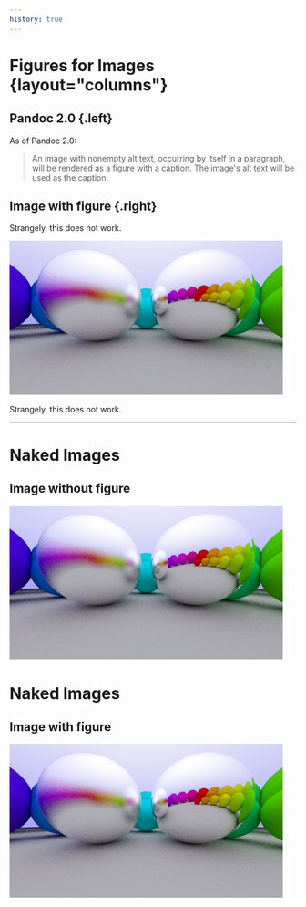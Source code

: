 ```yaml
---
history: true
---
```


# Figures for Images {layout="columns"}

## Pandoc 2.0 {.left}

As of Pandoc 2.0:

> An image with nonempty alt text, occurring by itself in a paragraph, will be
> rendered as a figure with a caption. The image's alt text will be used as the
> caption.

## Image with figure {.right}

Strangely, this does not work.

![This is the alt text of the image](include/06-metal.png)


Strangely, this does not work.

--- 

# Naked Images

## Image without figure 

![](include/06-metal.png)

# Naked Images

## Image with figure 

![Alt text as figure](include/06-metal.png)

